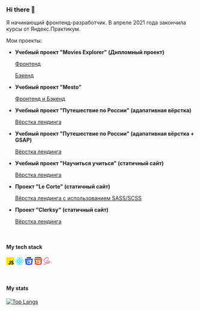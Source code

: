 ### Hi there 👋

Я начинающий фронтенд-разработчик.
В апреле 2021 года закончила курсы от Яндекс.Практикум.




Мои проекты: 
    
- **Учебный проект "Movies Explorer" (Дипломный проект)**

    [Фронтенд](https://github.com/SimaNazarova/movies-explorer-frontend)
    
    [Бэкенд](https://github.com/SimaNazarova/movies-explorer-api)
    
 - **Учебный проект "Mesto"**   
 
    [Фронтенд и Бэкенд](https://github.com/SimaNazarova/react-mesto-api-full)
    
 - **Учебный проект "Путешествие по России" (адапативная вёрстка)**   
 
    [Вёрстка лендинга](https://github.com/SimaNazarova/russian-travel)
    
 - **Учебный проект "Путешествие по России" (адапативная вёрстка + GSAP)**   
 
    [Вёрстка лендинга](https://github.com/SimaNazarova/russian-travel-gsap)
    
 - **Учебный проект "Научиться учиться" (статичный сайт)**   
 
    [Вёрстка лендинга](https://github.com/SimaNazarova/how-to-learn)
    
 - **Проект "Le Corte" (статичный сайт)**   
 
    [Вёрстка лендинга с использованием SASS/SCSS](https://github.com/SimaNazarova/le-corte)
    
  - **Проект "Clerksy" (статичный сайт)**   
 
 
    [Вёрстка лендинга](https://github.com/SimaNazarova/Clerksy)



<br/>

   #### My tech stack
<code><img src="https://github.com/SimaNazarova/SimaNazarova/blob/main/icons/javascript.svg" alt="JavaScript" width="21px" height="21px"></code>
<code><img src="https://github.com/SimaNazarova/SimaNazarova/blob/main/icons/react.svg" alt="React" width="21px" height="21px"></code>
<code><img src="https://github.com/SimaNazarova/SimaNazarova/blob/main/icons/css-3.svg" alt="CSS" width="21px" height="21px"></code>
<code><img src="https://github.com/SimaNazarova/SimaNazarova/blob/main/icons/html-5.svg" alt="HTML" width="21px" height="21px"></code>
<code><img src="https://github.com/SimaNazarova/SimaNazarova/blob/main/icons/sass.svg" alt="Sass" width="21px" height="21px"></code>

<br/>

   #### My stats 
    
   [![Top Langs](https://github-readme-stats.vercel.app/api/top-langs/?username=SimaNazarova)](https://github.com/SimaNazarova/github-readme-stats)
<!--
<!--
**SimaNazarova/SimaNazarova** is a ✨ _special_ ✨ repository because its `README.md` (this file) appears on your GitHub profile.

Here are some ideas to get you started:

- 🔭 I’m currently working on ...
- 🌱 I’m currently learning JQuery
- 🌱 I’m currently learning SASS/SCSS
- 👯 I’m looking to collaborate on ...
- 🤔 I’m looking for help with ...
- 💬 Ask me about ...
- 📫 How to reach me: ...
- 😄 Pronouns: ...
- ⚡ Fun fact: ...
-->
